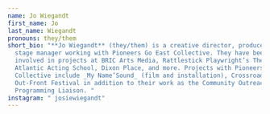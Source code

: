 ```yaml
---
name: Jo Wiegandt
first_name: Jo
last_name: Wiegandt
pronouns: they/them
short_bio: "**Jo Wiegandt** (they/them) is a creative director, producer, and
  stage manager working with Pioneers Go East Collective. They have been
  involved in projects at BRIC Arts Media, Rattlestick Playwright’s Theater,
  Atlantic Acting School, Dixon Place, and more. Projects with Pioneers Go East
  Collective include _My Name’Sound_ (film and installation), Crossroads, and
  Out-Front Festival in addition to their work as the Community Outreach and
  Programming Liaison. "
instagram: " josiewiegandt"
---
```

